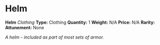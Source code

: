 # Helm

**Helm**
_Clothing_
**Type:** Clothing
**Quantity:** 1
**Weight:** N/A
**Price:** N/A
**Rarity:** 
**Attunement:** None

*A helm - included as part of most sets of armor.*